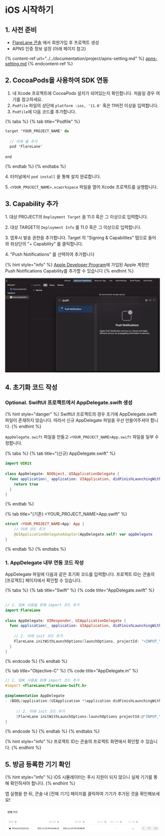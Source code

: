 # iOS 시작하기

## 1. 사전 준비

* [FlareLane 콘솔](https://console.flarelane.com) 에서 회원가입 후 프로젝트 생성
* APNS 인증 정보 설정 (아래 페이지 참고)

{% content-ref url="../../documentation/project/apns-setting.md" %}
[apns-setting.md](../../documentation/project/apns-setting.md)
{% endcontent-ref %}

## 2. CocoaPods을 사용하여 SDK 연동

1. 내 Xcode 프로젝트에 CocoaPods 설치가 되어있는지 확인합니다. 처음일 경우 여기를 참고하세요.
2. `Podfile` 파일의 상단에 `platform :ios, '11.0'` 혹은 11버전 이상을 입력합니다.
3. `Podfile`에 다음 코드를 추가합니다.

{% tabs %}
{% tab title="Podfile" %}
```swift
target 'YOUR_PROJECT_NAME' do

  // 아래 줄 추가
  pod 'FlareLane'
  
end
```
{% endtab %}
{% endtabs %}

4\. 터미널에서 `pod install` 을 통해 설치 완료합니다.

5\. `<YOUR_PROJECT_NAME>.xcworkspace` 파일을 열어 Xcode 프로젝트를 실행합니다.

## 3. Capability 추가

1\. 대상 PROJECT의 `Deployment Target` 을 11.0 혹은 그 이상으로 입력합니다.

2\. 대상 TARGET의 `Deployment Info` 를 11.0 혹은 그 이상으로 입력합니다.

3\. 앱푸시 발송 권한을 추가합니다. Target 의 "Signing & Capabilites" 탭으로 들어와 좌상단의 "+ Capability" 를 클릭합니다.

4\. "Push Notifications" 를 선택하여 추가합니다

{% hint style="info" %}
[Apple Developer Program](https://developer.apple.com/programs/whats-included/)에 가입된 Apple 계정만 Push Notifications Capability를 추가할 수 있습니다
{% endhint %}

![](<../../.gitbook/assets/스크린샷 2021-10-05 오후 5.55.43.png>)

## 4. 초기화 코드 작성

### Optional. SwiftUI 프로젝트에서 AppDelegate.swift 생성

{% hint style="danger" %}
SwiftUI 프로젝트의 경우 초기에 AppDelegate.swift 파일이 존재하지 않습니다. 따라서 신규 AppDelegate 파일을 우선 만들어주셔야 합니다.&#x20;
{% endhint %}

`AppDelegate.swift` 파일을 만들고 `<YOUR_PROJECT_NAME>App.swift` 파일을 일부 수정합니다.

{% tabs %}
{% tab title="(신규) AppDelegate.swift" %}
```swift
import UIKit

class AppDelegate: NSObject, UIApplicationDelegate {
  func application(_ application: UIApplication, didFinishLaunchingWithOptions launchOptions: [UIApplication.LaunchOptionsKey : Any]? = nil) -> Bool {
    return true
  }
}

```
{% endtab %}

{% tab title="(기존) <YOUR_PROJECT_NAME>App.swift" %}
```swift
struct <YOUR_PROJECT_NAME>App: App {
    // 아래 코드 추가
    @UIApplicationDelegateAdaptor(AppDelegate.self) var appDelegate
}
```
{% endtab %}
{% endtabs %}

### 1. AppDelegate 내부 연동 코드 작성

AppDelegate 파일에 다음과 같은 초기화 코드를 입력합니다. 프로젝트 ID는 콘솔의 \[프로젝트] 페이지에서 확인할 수 있습니다.

{% tabs %}
{% tab title="Swift" %}
{% code title="AppDelegate.swift" %}
```swift

// 1. SDK 사용을 위해 import 코드 추가
import FlareLane

class AppDelegate: UIResponder, UIApplicationDelegate {
  func application(_ application: UIApplication, didFinishLaunchingWithOptions launchOptions: [UIApplication.LaunchOptionsKey: Any]?) -> Bool {    

    // 2. 아래 init 코드 추가
    FlareLane.initWithLaunchOptions(launchOptions, projectId: "<INPUT_YOUR_PROJECT_ID>")
  }
}
```
{% endcode %}
{% endtab %}

{% tab title="Objective-C" %}
{% code title="AppDelegate.m" %}
```objectivec
// 1. SDK 사용을 위해 import 코드 추가
#import <FlareLane/FlareLane-Swift.h>

@implementation AppDelegate
- (BOOL)application:(UIApplication *)application didFinishLaunchingWithOptions:(NSDictionary *)launchOptions {

     // 2. 아래 init 코드 추가
     [FlareLane initWithLaunchOptions:launchOptions projectId:@"INPUT_YOUR_PROJECT_ID"];
}
```
{% endcode %}
{% endtab %}
{% endtabs %}

{% hint style="info" %}
프로젝트 ID는 콘솔의 프로젝트 화면에서 확인할 수 있습니다.
{% endhint %}

## 5. 방금 등록한 기기 확인

{% hint style="info" %}
iOS 시뮬레이터는 푸시 지원이 되지 않으니 실제 기기를 통해 확인하셔야 합니다.
{% endhint %}

앱 실행을 한 뒤, 콘솔 내 \[전체 기기] 페이지를 클릭하여 기기가 추가된 것을 확인해보세요!

![](<../../.gitbook/assets/스크린샷 2021-12-15 오후 11.19.00.png>)
